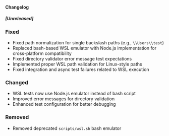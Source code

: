 #### Changelog

##### [Unreleased]

### Fixed
- Fixed path normalization for single backslash paths (e.g., `\\Users\\test`)
- Replaced bash-based WSL emulator with Node.js implementation for cross-platform compatibility
- Fixed directory validator error message test expectations
- Implemented proper WSL path validation for Linux-style paths
- Fixed integration and async test failures related to WSL execution

### Changed
- WSL tests now use Node.js emulator instead of bash script
- Improved error messages for directory validation
- Enhanced test configuration for better debugging

### Removed
- Removed deprecated `scripts/wsl.sh` bash emulator
